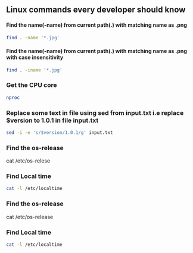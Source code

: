 ## Linux commands every developer should know


#### Find the name(-name) from current path(.) with matching name as .png
```bash
find . -name '*.jpg'
```

#### Find the name(-name) from current path(.) with matching name as .png with case insensitivity
```bash
find . -iname '*.jpg'
```

### Get the CPU core

```bash
nproc
```

### Replace some text in file using sed from input.txt i.e replace $version to 1.0.1 in file input.txt
```bash
sed -i -e 's/$version/1.0.1/g' input.txt
```

### Find the os-release
cat /etc/os-relese

### Find Local time
```bash
cat -l /etc/localtime
```

### Find the os-release
cat /etc/os-release

### Find Local time
```bash
cat -l /etc/localtime
```